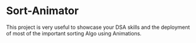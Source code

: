 # Sort-Animator
This project is very useful to showcase your DSA skills and the deployment of most of the important sorting Algo using Animations.
